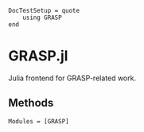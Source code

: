 ```@meta
DocTestSetup = quote
    using GRASP
end
```

# GRASP.jl

Julia frontend for GRASP-related work.

## Methods

```@autodocs
Modules = [GRASP]
```
